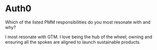 # Auth0
Which of the listed PMM responsibilities do you most resonate with and why?

I most resonate with GTM.  I love being the hub of the wheel; owning and ensuring all the spokes are aligned to launch sustainable products.
